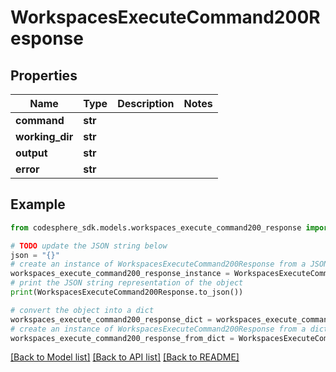 # WorkspacesExecuteCommand200Response


## Properties

Name | Type | Description | Notes
------------ | ------------- | ------------- | -------------
**command** | **str** |  | 
**working_dir** | **str** |  | 
**output** | **str** |  | 
**error** | **str** |  | 

## Example

```python
from codesphere_sdk.models.workspaces_execute_command200_response import WorkspacesExecuteCommand200Response

# TODO update the JSON string below
json = "{}"
# create an instance of WorkspacesExecuteCommand200Response from a JSON string
workspaces_execute_command200_response_instance = WorkspacesExecuteCommand200Response.from_json(json)
# print the JSON string representation of the object
print(WorkspacesExecuteCommand200Response.to_json())

# convert the object into a dict
workspaces_execute_command200_response_dict = workspaces_execute_command200_response_instance.to_dict()
# create an instance of WorkspacesExecuteCommand200Response from a dict
workspaces_execute_command200_response_from_dict = WorkspacesExecuteCommand200Response.from_dict(workspaces_execute_command200_response_dict)
```
[[Back to Model list]](../README.md#documentation-for-models) [[Back to API list]](../README.md#documentation-for-api-endpoints) [[Back to README]](../README.md)


